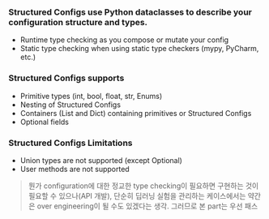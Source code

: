 ### Structured Configs use Python dataclasses to describe your configuration structure and types.
- Runtime type checking as you compose or mutate your config
- Static type checking when using static type checkers (mypy, PyCharm, etc.)

### Structured Configs supports
- Primitive types (int, bool, float, str, Enums)
- Nesting of Structured Configs
- Containers (List and Dict) containing primitives or Structured Configs
- Optional fields

### Structured Configs Limitations
- Union types are not supported (except Optional)
- User methods are not supported

> 뭔가 configuration에 대한 정교한 type checking이 필요하면 구현하는 것이 필요할 수 있으나(API 개발), 단순히 딥러닝 실험을 관리하는 케이스에서는 약간은 over engineering이 될 수도 있겠다는 생각. 그러므로 본 part는 우선 패스
